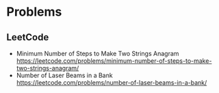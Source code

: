 # Problems
## LeetCode
- Minimum Number of Steps to Make Two Strings Anagram https://leetcode.com/problems/minimum-number-of-steps-to-make-two-strings-anagram/
- Number of Laser Beams in a Bank
 https://leetcode.com/problems/number-of-laser-beams-in-a-bank/